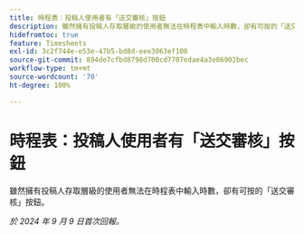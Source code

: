 ```yaml
---
title: 時程表：投稿人使用者有「送交審核」按鈕
description: 雖然擁有投稿人存取層級的使用者無法在時程表中輸入時數，卻有可按的「送交審核」按鈕。
hidefromtoc: true
feature: Timesheets
exl-id: 3c2f744e-e53e-47b5-bd8d-eee3063ef108
source-git-commit: 894de7cfbd8798d700cd7707edae4a3e86902bec
workflow-type: tm+mt
source-wordcount: '70'
ht-degree: 100%

---
```


# 時程表：投稿人使用者有「送交審核」按鈕

雖然擁有投稿人存取層級的使用者無法在時程表中輸入時數，卻有可按的「送交審核」按鈕。

_於 2024 年 9 月 9 日首次回報。_
